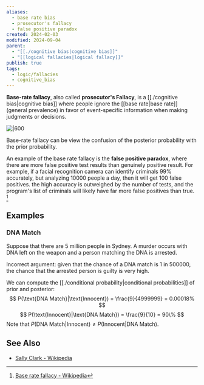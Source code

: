 ```yaml
---
aliases:
  - base rate bias
  - prosecutor's fallacy
  - false positive paradox
created: 2024-02-03
modified: 2024-09-04
parent:
  - "[[./cognitive bias|cognitive bias]]"
  - "[[logical fallacies|logical fallacy]]"
publish: true
tags:
  - logic/fallacies
  - cognitive_bias
---
```

**Base-rate fallacy**, also called **prosecutor's Fallacy**, is a [[./cognitive bias|cognitive bias]] where people ignore the [[base rate|base rate]] (general prevalence) in favor of event-specific information when making judgments or decisions.

![|600](https://upload.wikimedia.org/wikipedia/commons/2/20/Base_rate_fallacy_with_vaccines.svg)

Base-rate fallacy can be view the confusion of the posterior probability with the prior probability.

An example of the base rate fallacy is the **false positive paradox**, where there are more false positive test results than genuinely positive result. For example, if a facial recognition camera can identify criminals 99% accurately, but analyzing 10000 people a day, then it will get 100 false positives. the high accuracy is outweighed by the number of tests, and the program's list of criminals will likely have far more false positives than true. [^1]

## Examples
### DNA Match
Suppose that there are 5 million people in Sydney. A murder occurs with DNA left on the weapon and a person matching the DNA is arrested.

Incorrect argument: given that the chance of a DNA match is 1 in 500000, the chance that the arrested person is guilty is very high.

We can compute the [[./conditional probability|conditional probabilities]] of prior and posterior:
$$
P(\text{DNA Match}|\text{Innocent}) = \frac{9}{4999999} = 0.00018%
$$
$$
P(\text{Innocent}|\text{DNA Match}) = \frac{9}{10} = 90\%
$$
Note that $P(\text{DNA Match}|\text{Innocent}) \neq P(\text{Innocent}|\text{DNA Match})$.

## See Also
- [Sally Clark - Wikipedia](https://en.wikipedia.org/wiki/Sally_Clark)


[^1]: [Base rate fallacy - Wikipedia](https://en.wikipedia.org/wiki/Base_rate_fallacy)